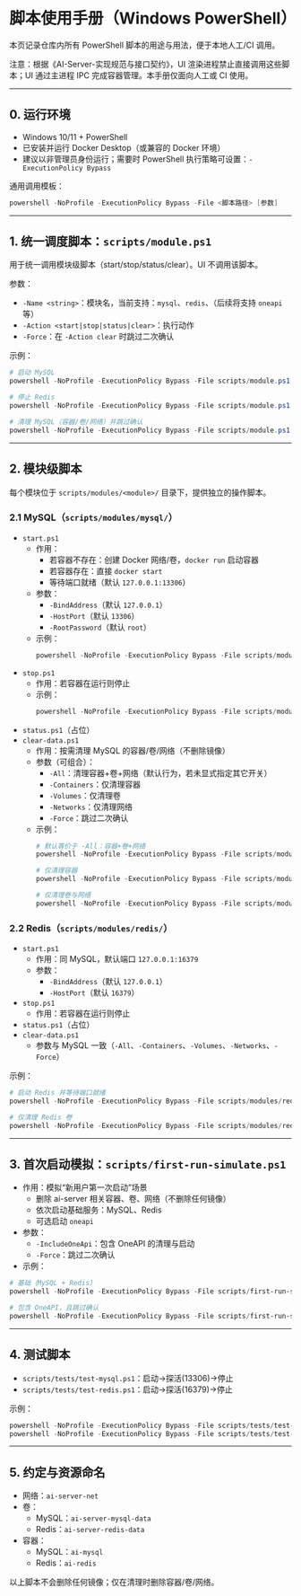 # 脚本使用手册（Windows PowerShell）

本页记录仓库内所有 PowerShell 脚本的用途与用法，便于本地人工/CI 调用。

注意：根据《AI-Server-实现规范与接口契约》，UI 渲染进程禁止直接调用这些脚本；UI 通过主进程 IPC 完成容器管理。本手册仅面向人工或 CI 使用。

---

## 0. 运行环境
- Windows 10/11 + PowerShell
- 已安装并运行 Docker Desktop（或兼容的 Docker 环境）
- 建议以非管理员身份运行；需要时 PowerShell 执行策略可设置：`-ExecutionPolicy Bypass`

通用调用模板：
```powershell
powershell -NoProfile -ExecutionPolicy Bypass -File <脚本路径> [参数]
```

---

## 1. 统一调度脚本：`scripts/module.ps1`
用于统一调用模块级脚本（start/stop/status/clear）。UI 不调用该脚本。

参数：
- `-Name <string>`：模块名，当前支持：`mysql`、`redis`、（后续将支持 `oneapi` 等）
- `-Action <start|stop|status|clear>`：执行动作
- `-Force`：在 `-Action clear` 时跳过二次确认

示例：
```powershell
# 启动 MySQL
powershell -NoProfile -ExecutionPolicy Bypass -File scripts/module.ps1 -Name mysql -Action start

# 停止 Redis
powershell -NoProfile -ExecutionPolicy Bypass -File scripts/module.ps1 -Name redis -Action stop

# 清理 MySQL（容器/卷/网络）并跳过确认
powershell -NoProfile -ExecutionPolicy Bypass -File scripts/module.ps1 -Name mysql -Action clear -Force
```

---

## 2. 模块级脚本
每个模块位于 `scripts/modules/<module>/` 目录下，提供独立的操作脚本。

### 2.1 MySQL（`scripts/modules/mysql/`）
- `start.ps1`
  - 作用：
    - 若容器不存在：创建 Docker 网络/卷，`docker run` 启动容器
    - 若容器存在：直接 `docker start`
    - 等待端口就绪（默认 `127.0.0.1:13306`）
  - 参数：
    - `-BindAddress`（默认 `127.0.0.1`）
    - `-HostPort`（默认 `13306`）
    - `-RootPassword`（默认 `root`）
  - 示例：
    ```powershell
    powershell -NoProfile -ExecutionPolicy Bypass -File scripts/modules/mysql/start.ps1 -HostPort 23306
    ```
- `stop.ps1`
  - 作用：若容器在运行则停止
  - 示例：
    ```powershell
    powershell -NoProfile -ExecutionPolicy Bypass -File scripts/modules/mysql/stop.ps1
    ```
- `status.ps1`（占位）
- `clear-data.ps1`
  - 作用：按需清理 MySQL 的容器/卷/网络（不删除镜像）
  - 参数（可组合）：
    - `-All`：清理容器+卷+网络（默认行为，若未显式指定其它开关）
    - `-Containers`：仅清理容器
    - `-Volumes`：仅清理卷
    - `-Networks`：仅清理网络
    - `-Force`：跳过二次确认
  - 示例：
    ```powershell
    # 默认等价于 -All：容器+卷+网络
    powershell -NoProfile -ExecutionPolicy Bypass -File scripts/modules/mysql/clear-data.ps1

    # 仅清理容器
    powershell -NoProfile -ExecutionPolicy Bypass -File scripts/modules/mysql/clear-data.ps1 -Containers -Force

    # 仅清理卷与网络
    powershell -NoProfile -ExecutionPolicy Bypass -File scripts/modules/mysql/clear-data.ps1 -Volumes -Networks
    ```

### 2.2 Redis（`scripts/modules/redis/`）
- `start.ps1`
  - 作用：同 MySQL，默认端口 `127.0.0.1:16379`
  - 参数：
    - `-BindAddress`（默认 `127.0.0.1`）
    - `-HostPort`（默认 `16379`）
- `stop.ps1`
  - 作用：若容器在运行则停止
- `status.ps1`（占位）
- `clear-data.ps1`
  - 参数与 MySQL 一致（`-All`、`-Containers`、`-Volumes`、`-Networks`、`-Force`）

示例：
```powershell
# 启动 Redis 并等待端口就绪
powershell -NoProfile -ExecutionPolicy Bypass -File scripts/modules/redis/start.ps1

# 仅清理 Redis 卷
powershell -NoProfile -ExecutionPolicy Bypass -File scripts/modules/redis/clear-data.ps1 -Volumes
```

---

## 3. 首次启动模拟：`scripts/first-run-simulate.ps1`
- 作用：模拟“新用户第一次启动”场景
  - 删除 ai-server 相关容器、卷、网络（不删除任何镜像）
  - 依次启动基础服务：MySQL、Redis
  - 可选启动 `oneapi`
- 参数：
  - `-IncludeOneApi`：包含 OneAPI 的清理与启动
  - `-Force`：跳过二次确认
- 示例：
```powershell
# 基础（MySQL + Redis）
powershell -NoProfile -ExecutionPolicy Bypass -File scripts/first-run-simulate.ps1

# 包含 OneAPI，且跳过确认
powershell -NoProfile -ExecutionPolicy Bypass -File scripts/first-run-simulate.ps1 -IncludeOneApi -Force
```

---

## 4. 测试脚本
- `scripts/tests/test-mysql.ps1`：启动→探活(13306)→停止
- `scripts/tests/test-redis.ps1`：启动→探活(16379)→停止

示例：
```powershell
powershell -NoProfile -ExecutionPolicy Bypass -File scripts/tests/test-mysql.ps1
powershell -NoProfile -ExecutionPolicy Bypass -File scripts/tests/test-redis.ps1
```

---

## 5. 约定与资源命名
- 网络：`ai-server-net`
- 卷：
  - MySQL：`ai-server-mysql-data`
  - Redis：`ai-server-redis-data`
- 容器：
  - MySQL：`ai-mysql`
  - Redis：`ai-redis`

以上脚本不会删除任何镜像；仅在清理时删除容器/卷/网络。
